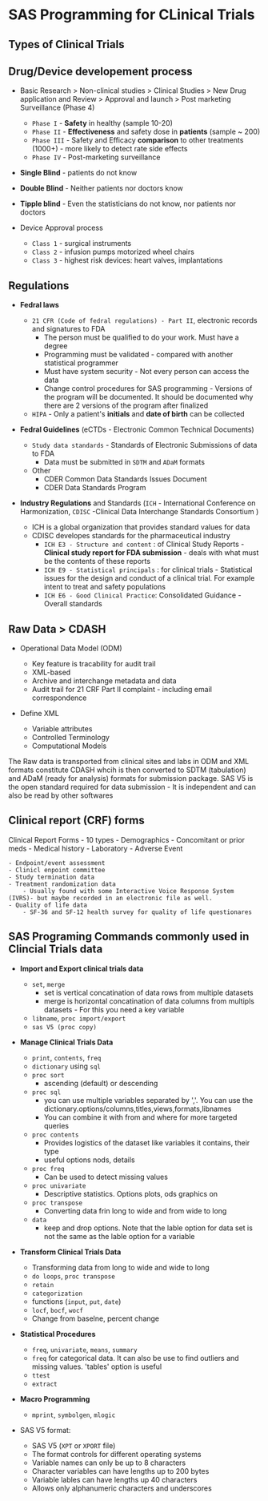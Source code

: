 # SAS Programming for CLinical Trials

## Types of Clinical Trials

## Drug/Device developement process

- Basic Research > Non-clinical studies > Clinical Studies > New Drug application and Review > Approval and launch > Post marketing Surveillance (Phase 4)
    - `Phase I` - **Safety** in healthy (sample 10-20)
    - `Phase II` - **Effectiveness** and safety dose in **patients** (sample ~ 200)
    - `Phase III` - Safety and Efficacy **comparison** to other treatments (1000+) - more likely to detect rate side effects
    - `Phase IV` - Post-marketing surveillance

- **Single Blind** - patients do not know
- **Double Blind** - Neither patients nor doctors know
- **Tipple blind** - Even the statisticians do not know, nor patients nor doctors

- Device Approval process
    - `Class 1` - surgical instruments
    - `Class 2` - infusion pumps motorized wheel chairs
    - `Class 3` - highest risk devices: heart valves, implantations

## Regulations
- **Fedral laws** 
    - `21 CFR (Code of fedral regulations) - Part II`, electronic records and signatures to FDA
        - The person must be qualified to do your work. Must have a degree
        - Programming must be validated - compared with another statistical programmer
        - Must have system security - Not every person can access the data
        - Change control procedures for SAS programming - Versions of the program will be documented. It should be documented why there are 2 versions of the program after finalized
    - `HIPA` - Only a patient's **initials** and **date of birth** can be collected

- **Fedral Guidelines** (eCTDs - Electronic Common Technical Documents)
    - `Study data standards` - Standards of Electronic Submissions of data to FDA
        - Data must be submitted in `SDTM` and `ADaM` formats
    - Other
        - CDER Common Data Standards Issues Document
        - CDER Data Standards Program

- **Industry Regulations** and Standards (`ICH` - International Conference on Harmonization, `CDISC` -Clinical Data Interchange Standards Consortium ) 
    - ICH is a global organization that provides standard values for data
    - CDISC developes standards for the pharmaceutical industry
        - `ICH E3 - Structure and content` : of Clinical Study Reports - **Clinical study report for FDA submission** - deals with what must be the contents of these reports
        - `ICH E9 - Statistical principals` : for clinical trials - Statistical issues for the design and conduct of a clinical trial. For example intent to treat and safety populations
        - `ICH E6 - Good Clinical Practice`: Consolidated Guidance - Overall standards

## Raw Data > CDASH
- Operational Data Model (ODM)
    - Key feature is tracability for audit trail
    - XML-based
    - Archive and interchange metadata and data
    - Audit trail for 21 CRF Part II complaint - including email correspondence

- Define XML
    - Variable attributes
    - Controlled Terminology
    - Computational Models

The Raw data is transported from clinical sites and labs in ODM and XML formats constitute CDASH whcih is then converted to SDTM (tabulation) and ADaM (ready for analysis) formats for submission package. SAS V5 is the open standard required for data submission - It is independent and can also be read by other softwares

## Clinical report (CRF) forms
Clinical Report Forms - 10 types
    - Demographics
    - Concomitant or prior meds
    - Medical history
    - Laboratory
    - Adverse Event
        
    - Endpoint/event assessment
    - Clinicl enpoint committee
    - Study termination data
    - Treatment randomization data
        - Usually found with some Interactive Voice Response System (IVRS)- but maybe recorded in an electronic file as well. 
    - Quality of life data
        - SF-36 and SF-12 health survey for quality of life questionares

## SAS Programing Commands commonly used in Clincial Trials data
- **Import and Export clinical trials data**
    - `set`, `merge`
        - set is vertical concatination of data rows from multiple datasets
        - merge is horizontal concatination of data columns from multipls datasets - For this you need a key variable
    - `libname`, `proc import/export`
    - `sas V5 (proc copy)`
- **Manage Clinical Trials Data**
    - `print`, `contents`, `freq`
    - `dictionary` using `sql`
    - `proc sort`
        - ascending (default) or descending
    - `proc sql`
        - you can use multiple variables separated by ','. You can use the dictionary.options/columns,titles,views,formats,libnames
        - You can combine it with from and where for more targeted queries
    - `proc contents`
        - Provides logistics of the dataset like variables it contains, their type
        - useful options nods, details
    - `proc freq`
        - Can be used to detect missing values
    - `proc univariate`
        - Descriptive statistics. Options plots, ods graphics on
    - `proc transpose`
        - Converting data frin long to wide and from wide to long
    - `data`
        - keep and drop options. Note that the lable option for data set is not the same as the lable option for a variable
- **Transform Clinical Trials Data**
    - Transforming data from long to wide and wide to long
    - `do loops`, `proc transpose`
    - `retain`
    - `categorization`
    - functions (`input`, `put`, `date`)
    - `locf`, `bocf`, `wocf`
    - Change from baselne, percent change
- **Statistical Procedures**
    - `freq`, `univariate`, `means`, `summary`
    - `freq` for categorical data. It can also be use to find outliers and missing values. 'tables' option is useful
    - `ttest`
    - `extract`
- **Macro Programming**
    - `mprint`, `symbolgen`, `mlogic`

- SAS V5 format: 
    - SAS V5 (`XPT` or `XPORT` file)
    - The format controls for different operating systems
    - Variable names can only be up to 8 characters
    - Character variables can have lengths up to 200 bytes
    - Variable lables can have lengths up 40 characters
    - Allows only alphanumeric characters and underscores